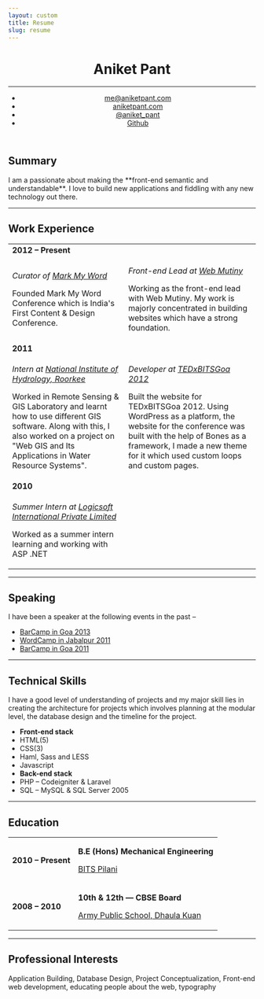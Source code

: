 ```yaml
---
layout: custom
title: Resume
slug: resume
---
```


<div class="header-container gw">
  <div class="g one-whole zen-space full-width"></div>
  <header class="g one-whole" role="banner">
      <h1 class="g one-whole title text-center">Aniket Pant</h1>
      <hr class="g one-whole rule rule--dashed" />
      <ul class="g one-whole nav nav--banner">
      	<li><a href="mailto:me@aniketpant.com">me@aniketpant.com</a></li>
      	<li><a href="http://aniketpant.com">aniketpant.com</a></li>
      	<li><a href="https://twitter.com/aniket_Pant">@aniket_pant</a></li>
      	<li><a href="https://github.com/aniketpant">Github</a></li>
      </ul>
  </header> <!-- header -->
</div> <!-- header-container -->

<div class="main-container gw">
  <div role="main">
  	<section>
  		<h2>Summary</h2>
  		<p markdown="1">
  			I am a passionate about making the **front-end semantic and understandable**. I love to build new applications and fiddling with any new technology out there.
  		</p>
  	</section>
      <hr class="g one-whole rule rule--dashed" />
  	<section>
  		<h2>Work Experience</h2>
		<table class="table--bordered">
	       <colgroup>
	           <col class="t10">
	           <col class="t10">
	           <col>
	       </colgroup>
			<tr>
				<td colspan="3"><strong>2012 &ndash; Present</strong></td>
			</tr>
			<tr>
				<td>
					<p><em>Curator of <a href="http://markmyword.in">Mark My Word</a></em></p>
					<p>Founded Mark My Word Conference which is India's First Content &amp; Design Conference.</p>
				</td>
				<td>
					<p><em>Front-end Lead at <a href="http://webmutiny.in">Web Mutiny</a></em></p>
					<p>Working as the front-end lead with Web Mutiny. My work is majorly concentrated in building websites which have a strong foundation.</p>
				</td>
			</tr>
			<tr>
				<td colspan="3"><strong>2011</strong></td>
			</tr>
			<tr>
				<td>
					<p><em>Intern at <a href="http://nih.ernet.in">National Institute of Hydrology, Roorkee</a></em></p>
					<p>Worked in Remote Sensing &amp; GIS Laboratory and learnt how to use different GIS software. Along with this, I also worked on a project on "Web GIS and Its Applications in Water Resource Systems".</p>
				</td>
				<td>
					<p><em>Developer at <a href="http://tedxbitsgoa">TEDxBITSGoa 2012</a></em></p>
					<p>Built the website for TEDxBITSGoa 2012. Using WordPress as a platform, the website for the conference was built with the help of Bones as a framework, I made a new theme for it which used custom loops and custom pages.</p>
				</td>
			</tr>
			<tr>
				<td colspan="3"><strong>2010</strong></td>
			</tr>
			<tr>
				<td>
					<p><em>Summer Intern at <a href="http://lsipl.com">Logicsoft International Private Limited</a></em></p>
					<p>Worked as a summer intern learning and working with ASP .NET</p>
				</td>
			</tr>
		</table>
  	</section>
      <hr class="g one-whole rule rule--dashed" />
  	<section>
  		<h2>Speaking</h2>
  		<p>I have been a speaker at the following events in the past &ndash;</p>
  		<ul>
        <li><a href="/speaking/barcamp-goa-2013">BarCamp in Goa 2013</a></li>
  			<li><a href="/speaking/wordcamp-jabalpur-2011">WordCamp in Jabalpur 2011</a></li>
  			<li><a href="/speaking/barcamp-goa-2011">BarCamp in Goa 2011</a></li>
  		</ul>
  	</section>
      <hr class="g one-whole rule rule--dashed" />
  	<section>
  		<h2>Technical Skills</h2>
  		<p>I have a good level of understanding of projects and my major skill lies in creating the architecture for projects which involves planning at the modular level, the database design and the timeline for the project.</p>
  		<ul class="matrix two-cols">
  			<li class="all-cols"><strong>Front-end stack</strong></li>
  			<li>HTML(5)</li>
  			<li>CSS(3)</li>
  			<li>Haml, Sass and LESS</li>
  			<li>Javascript</li>
  			<li class="all-cols"><strong>Back-end stack</strong></li>
  			<li>PHP &ndash; Codeigniter &amp; Laravel</li>
  			<li>SQL &ndash; MySQL &amp; SQL Server 2005</li>
  		</ul>
  	</section>
      <hr class="g one-whole rule rule--dashed" />
  	<section>
  		<h2>Education</h2>
  		<table class="table--bordered">
  	       <colgroup>
  	           <col class="t25">
  	           <col class="t25">
  	           <col>
  	       </colgroup>
  			<tr>
  				<td><strong>2010 &ndash; Present</strong></td>
  				<td colspan="2">
  					<p><strong>B.E (Hons) Mechanical Engineering</strong></p>
  					<p><a href="http://universe.bits-pilani.ac.in">BITS Pilani</a></p>
  				</td>
  			</tr>
  			<tr>
  				<td><strong>2008 &ndash; 2010</strong></td>
  				<td colspan="2">
  					<p><strong>10th &amp; 12th &mdash; CBSE Board</strong></p>
  					<p><a href="http://www.apsdk.com">Army Public School, Dhaula Kuan</a></p>
  				</td>
  			</tr>
  		</table>
  	</section>
    <hr class="g one-whole rule rule--dashed" />
  	<section>
  		<h2>Professional Interests</h2>
  		<p>Application Building, Database Design, Project Conceptualization, Front-end web development, educating people about the web, typography</p>
    </section>
  </div> <!-- main -->
</div> <!-- main-container -->